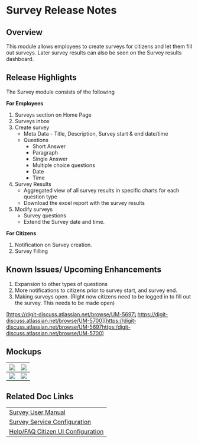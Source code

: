 # Survey Release Notes

## Overview

This module allows employees to create surveys for citizens and let them fill out surveys. Later survey results can also be seen on the Survey results dashboard.

## Release Highlights

The Survey module consists of the following

**For Employees**

1. Surveys section on Home Page
2. Surveys inbox
3. Create survey
   * Meta Data - Title, Description, Survey start & end date/time
   * Questions&#x20;
     * Short Answer
     * Paragraph
     * Single Answer
     * Multiple choice questions
     * Date&#x20;
     * Time
4. Survey Results
   * Aggregated view of all survey results in specific charts for each question type
   * Download the excel report with the survey results
5. Modify surveys
   * Survey questions
   * Extend the Survey date and time.

**For Citizens**

1. Notification on Survey creation.&#x20;
2. Survey Filling

## **Known Issues/ Upcoming Enhancements**

1. Expansion to other types of questions
2. More notifications to citizens prior to survey start, and survey end.
3. Making surveys open. (Right now citizens need to be logged in to fill out the survey. This needs to be made open)

[https://digit-discuss.atlassian.net/browse/UM-5697\
https://digit-discuss.atlassian.net/browse/UM-5700](https://digit-discuss.atlassian.net/browse/UM-5697https:/digit-discuss.atlassian.net/browse/UM-5700)

## **Mockups**

| ![](https://lh4.googleusercontent.com/lhWOSK7RfFriGb88TXe5oZTMMV93tpaYNJUkYCjk8RZNwwtWJLzc0tKbMojGorY0Hs1ra5\_g7YcH\_O9RrgS2Axm7ZwG4RDkVfzznxqabaLI6bL6ZzqxBNn1NJbn8JktFbALWL250Kk4qjXEcN-33mpc) | ![](https://lh5.googleusercontent.com/ZZ\_3x3O5OzZqt9As2eg5n9RJNKPZagasj10KhOJB0QrdjJoxoHBvZxXStn17XWZgmumGATMWlVaIwS6WL0iDAfKjj3l\_ehdQp75Vx1IiupeS\_ghMbbC6Gv3tBbGEz8GnwGC6LYu4qLWULmLf4xzEWK4) |
| ------------------------------------------------------------------------------------------------------------------------------------------------------------------------------------------------ | ------------------------------------------------------------------------------------------------------------------------------------------------------------------------------------------------- |
| ![](https://lh4.googleusercontent.com/dKnSRBPln\_4djCWIwS6uzaaCJijlvwcf79Oej92-d9VgpyYCSOxUKAlZ-6uetKOkLUEDhuD4\_m9CmDpFSuuKYcW2PLa4QUho7mhRyTdUPpEE7jIx5IevQtsNJcUaK7NMdGjun5iyZNO0KvWuPzpKWG4) | ![](https://lh3.googleusercontent.com/7nOB4tIlu2ADlId-sAVZZzQdhc6FFWHrwsBL-yw2NxMWgQaKGm28fLpoSvQBpRoZrupOQ8PY8bxqgiuci9VA5gNLnv2vscV\_-AqfAy4U178UOm\_LCh9r9V2gHTY1zx96KxgEVLMd1sup3tqEfhruCZU)  |

## Related Doc Links

|                                                                                                                                                   |
| ------------------------------------------------------------------------------------------------------------------------------------------------- |
| [Survey User Manual](../../../products/modules/citizen-engagement-module/survey/survey-user-manual/)                                              |
| [Survey Service Configuration](../../configure-digit/configuring-digit-services/survey-service-configuration/)                                    |
| [Help/FAQ Citizen UI Configuration](../../configure-digit/configuring-digit-services/survey-service-configuration/help-faq-section-citizen-ui.md) |
